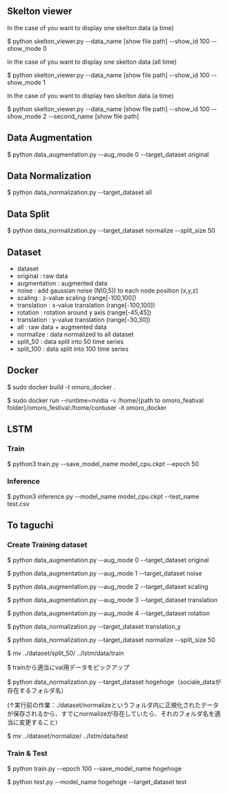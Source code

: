 ## Skelton viewer
In the case of you want to display one skelton data (a time)

$ python skelton_viewer.py --data_name [show file path] --show_id 100 --show_mode 0

In the case of you want to display one skelton data (all time)

$ python skelton_viewer.py --data_name [show file path] --show_id 100 --show_mode 1

In the case of you want to display two skelton data (a time)

$ python skelton_viewer.py --data_name [show file path] --show_id 100 --show_mode 2 --second_name [show file path]

## Data Augmentation
$ python data_augmentation.py --aug_mode 0 --target_dataset original

## Data Normalization
$ python data_normalization.py --target_dataset all

## Data Split
$ python data_normalization.py --target_dataset normalize --split_size 50


## Dataset
- dataset
 - original              : raw data
  - augmentation          : augmented data
  - noise       : add gaussian noise (N(0,5)) to each node position (x,y,z)
  - scaling     : z-value scaling (range[-100,100])
  - translation : x-value translation (range[-100,100])
  - rotation    : rotation around y axis (range[-45,45])
  - translation : y-value translation (range[-30,30])
 - all                   : raw data + augmented data
 - normalize             : data normalized to all dataset
 - split_50              : data split into 50 time series
 - split_100             : data split into 100 time series


## Docker
$ sudo docker build -t omoro_docker .

$ sudo docker run --runtime=nvidia -v /home/{path to omoro_featival folder}/omoro_festival:/home/contuser -it omoro_docker

## LSTM
### Train
$ python3 train.py --save_model_name model_cpu.ckpt --epoch 50

### Inference
$ python3 inference.py --model_name model_cpu.ckpt --test_name test.csv 

## To taguchi
### Create Training dataset
$ python data_augmentation.py --aug_mode 0 --target_dataset original

$ python data_augmentation.py --aug_mode 1 --target_dataset noise

$ python data_augmentation.py --aug_mode 2 --target_dataset scaling

$ python data_augmentation.py --aug_mode 3 --target_dataset translation

$ python data_augmentation.py --aug_mode 4 --target_dataset rotation

$ python data_normalization.py --target_dataset translation_y

$ python data_normalization.py --target_dataset normalize --split_size 50

$ mv ../dataset/split_50/ ../lstm/data/train

$ trainから適当にval用データをピックアップ

$ python data_normalization.py --target_dataset hogehoge（sociale_dataが存在するフォルダ名）

(↑実行前の作業：./dataset/normalizeというフォルダ内に正規化されたデータが保存されるから、すでにnormalizeが存在していたら、それのフォルダ名を適当に変更すること）

$ mv ../dataset/normalize/ ../lstm/data/test

### Train & Test
$ python train.py --epoch 100 --save_model_name hogehoge

$ python test.py --model_name hogehoge --target_dataset test
